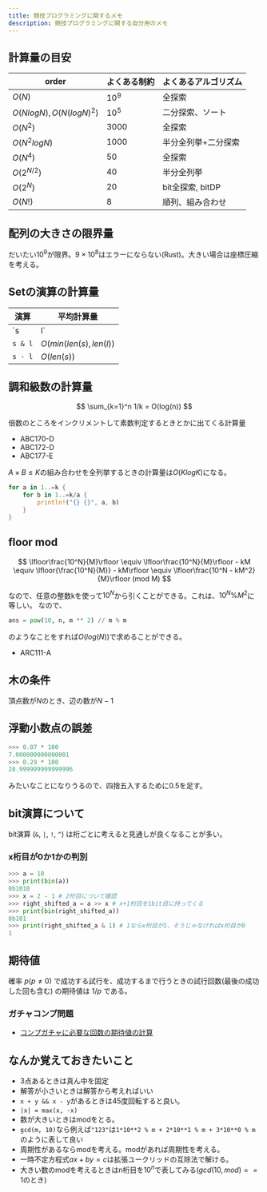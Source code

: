 ```yaml
---
title: 競技プログラミングに関するメモ
description: 競技プログラミングに関する自分用のメモ
---
```


## 計算量の目安

|order|よくある制約|よくあるアルゴリズム|
|---|---|---|
|$O(N)$|$10^9$|全探索|
|$O(NlogN), O(N(logN)^2)$|$10^5$|二分探索、ソート|
|$O(N^2)$|$3000$|全探索|
|$O(N^2logN)$|$1000$|半分全列挙+二分探索|
|$O(N^4)$|$50$|全探索|
|$O(2^{N/2})$|$40$|半分全列挙|
|$O(2^N)$|$20$|bit全探索, bitDP|
|$O(N!)$|$8$|順列、組み合わせ|


## 配列の大きさの限界量

だいたい$10^9$が限界。$9 \times 10^8$はエラーにならない(Rust)。大きい場合は座標圧縮を考える。

## Setの演算の計算量

|演算|平均計算量|
|---|---|
|`s | l`|$O(len(s) + len(l))$|
|`s & l`|$O(min(len(s), len(l))$|
|`s - l`|$O(len(s))$|

## 調和級数の計算量

$$
\sum_{k=1}^n 1/k = O(log(n))
$$

倍数のところをインクリメントして素数判定するときとかに出てくる計算量

- ABC170-D
- ABC172-D
- ABC177-E

$A \times B \le K$の組み合わせを全列挙するときの計算量は$O(KlogK)$になる。

```rust
for a in 1..=k {
    for b in 1..=k/a {
        println!("{} {}", a, b)
    }
}
```

## floor mod

$$
\lfloor\frac{10^N}{M}\rfloor \equiv \lfloor\frac{10^N}{M}\rfloor - kM \equiv \lfloor{\frac{10^N}{M}} - kM\rfloor \equiv \lfloor\frac{10^N - kM^2}{M}\rfloor (mod M)
$$

なので、任意の整数kを使って$10^N$から引くことができる。これは、$10^N \% M^2$に等しい。
なので、

```python
ans = pow(10, n, m ** 2) // m % m
```

のようなことをすれば$O(log(N))$で求めることができる。

- ARC111-A

## 木の条件

頂点数が$N$のとき、辺の数が$N-1$

## 浮動小数点の誤差

```python
>>> 0.07 * 100
7.000000000000001
>>> 0.29 * 100
28.999999999999996
```

みたいなことになりうるので、四捨五入するために0.5を足す。

## bit演算について

bit演算 (`&`, `|`, `!`, `^`) は桁ごとに考えると見通しが良くなることが多い。

### x桁目が0か1かの判別

```python
>>> a = 10
>>> print(bin(a))
0b1010
>>> x = 2 - 1 # 2桁目について確認
>>> right_shifted_a = a >> x # x+1桁目を1bit目に持ってくる
>>> print(bin(right_shifted_a))
0b101
>>> print(right_shifted_a & 1) # 1ならx桁目が1、そうじゃなければx桁目が0
1
```

## 期待値

確率 $p(p≠0)$ で成功する試行を、成功するまで行うときの試行回数(最後の成功した回も含む) の期待値は $1/p$ である。

### ガチャコンプ問題

- [コンプガチャに必要な回数の期待値の計算](https://mathtrain.jp/completegacha)

## なんか覚えておきたいこと

- 3点あるときは真ん中を固定
- 解答が小さいときは解答から考えればいい
- `x + y && x - y`があるときは45度回転すると良い。
- `|x| = max(x, -x)`
- 数が大きいときはmodをとる。
- `gcd(m, 10)`なら例えば`"123"`は`1*10**2 % m + 2*10**1 % m + 3*10**0 % m`のように表して良い
- 周期性があるならmodを考える。modがあれば周期性を考える。
- 一時不定方程式$ax + by = c$は拡張ユークリッドの互除法で解ける。
- 大きい数のmodを考えるときはn桁目を$10^n$で表してみる($gcd(10, mod) == 1$のとき)